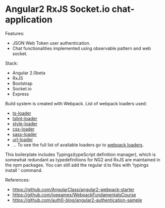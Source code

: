 # Angular2 RxJS Socket.io chat-application

Features:
- JSON Web Token user authentication.
- Chat functionalities implemented using observable pattern and web socket.

Stack:
- Angular 2.0beta
- RxJS
- Bootstrap
- Socket.io
- Express

Build system is created with Webpack. List of webpack loaders used:
- <a href="https://github.com/TypeStrong/ts-loader">ts-loader</a>
- <a href="https://github.com/wbuchwalter/tslint-loader">tslint-loader</a>
- <a href="https://github.com/webpack/style-loader">style-loader</a>
- <a href="https://github.com/webpack/css-loader">css-loader</a>
- <a href="https://github.com/jtangelder/sass-loader">sass-loader</a>
- <a href="https://www.npmjs.com/package/url-loader">url-loader</a>
- ...
To see the full list of available loaders go to <a href="https://webpack.github.io/docs/list-of-loaders.html">webpack loaders</a>.

This boilerplate includes Typings(typeScript definition manager), which is somewhat redundant as typedefinitions for NG2 and RxJS are maintained in the npm packages. You can still add the regular d.ts files with 'typings install <package>' command.

References:
- https://github.com/AngularClass/angular2-webpack-starter
- https://github.com/joeeames/WebpackFundamentalsCourse
- https://github.com/auth0-blog/angular2-authentication-sample
